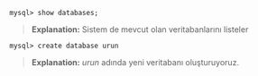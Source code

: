 ```mysql
mysql> show databases;
```
> **Explanation:**
> Sistem de mevcut olan veritabanlarını listeler

```mysql
mysql> create database urun
```
> **Explanation:**
> *urun* adında yeni veritabanı oluşturuyoruz.


